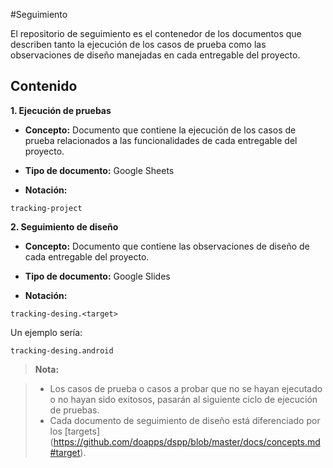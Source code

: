 #Seguimiento

El repositorio de seguimiento es el contenedor de los documentos que describen tanto la ejecución de los casos de prueba como las observaciones de diseño manejadas en cada entregable del proyecto.

## Contenido


**1. Ejecución de pruebas**

* **Concepto:** Documento que contiene la ejecución de los casos de prueba relacionados a las funcionalidades de cada entregable del proyecto.

* **Tipo de documento:** Google Sheets

* **Notación:**

 ```
tracking-project
 ```

**2. Seguimiento de diseño**

* **Concepto:** Documento que contiene las observaciones de diseño de cada entregable del proyecto.

* **Tipo de documento:** Google Slides

* **Notación:**

 ```
tracking-desing.<target>
 ```

 Un ejemplo sería:
  ```
 tracking-desing.android
 ```

> **Nota:**

>* Los casos de prueba o casos a probar que no se hayan ejecutado o no hayan sido exitosos, pasarán al siguiente ciclo de ejecución de pruebas.
>* Cada documento de seguimiento de diseño está diferenciado por los [targets] (https://github.com/doapps/dspp/blob/master/docs/concepts.md#target).
